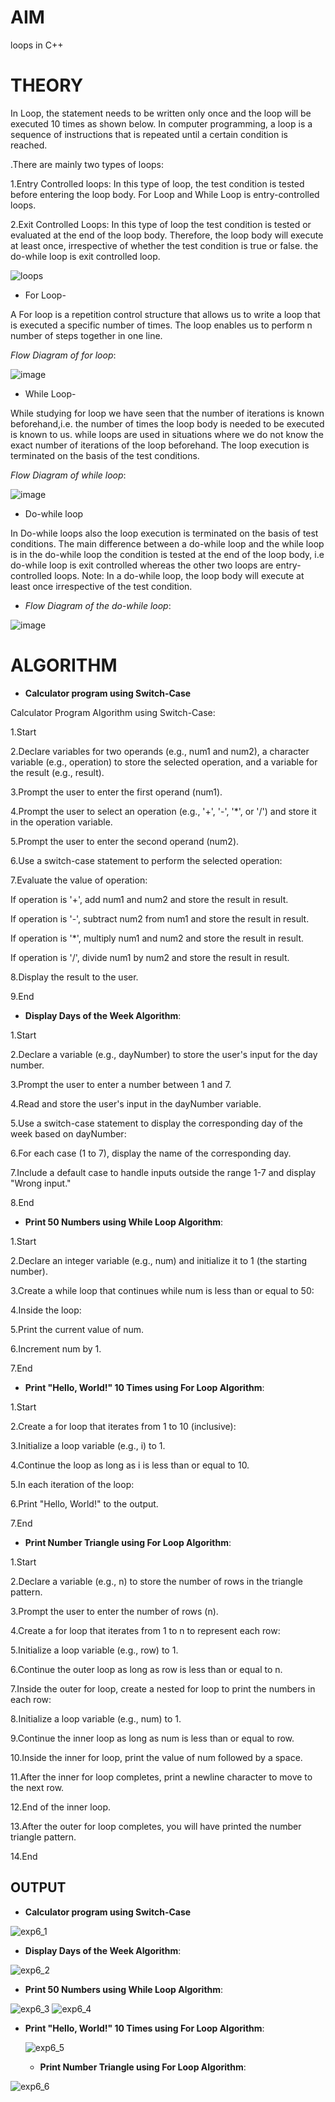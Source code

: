# **AIM**

loops in C++

# **THEORY**

In Loop, the statement needs to be written only once and the loop will be executed 10 times as shown below.  In computer programming, a loop is a sequence of instructions that is repeated until a certain condition is reached. 

.There are mainly two types of loops:  

1.Entry Controlled loops: In this type of loop, the test condition is tested before entering the loop body. For Loop and While Loop is entry-controlled loops.

2.Exit Controlled Loops: In this type of loop the test condition is tested or evaluated at the end of the loop body. Therefore, the loop body will execute at least once, irrespective of whether the test condition is true or false. the do-while loop is exit controlled loop.

![loops](https://github.com/Purvansha022609/Loops-in-C/assets/139473344/461aefd6-c9c9-4398-b0fc-bc13d35969eb)

- For Loop-

A For loop is a repetition control structure that allows us to write a loop that is executed a specific number of times. The loop enables us to perform n number of steps together in one line. 

*Flow Diagram of for loop*: 
 
![image](https://github.com/Purvansha022609/Loops-in-C/assets/139473344/dd719777-d283-4bb6-8328-c65edc9c54d8)

- While Loop-
  
While studying for loop we have seen that the number of iterations is known beforehand,i.e. the number of times the loop body is needed to be executed is known to us. while loops are used in situations where we do not know the exact number of iterations of the loop beforehand. The loop execution is terminated on the basis of the test conditions.

*Flow Diagram of while loop*:

![image](https://github.com/Purvansha022609/Loops-in-C/assets/139473344/2bb42be1-f3c7-4d97-9fd6-0061b585dc64)

- Do-while loop

In Do-while loops also the loop execution is terminated on the basis of test conditions. The main difference between a do-while loop and the while loop is in the do-while loop the condition is tested at the end of the loop body, i.e do-while loop is exit controlled whereas the other two loops are entry-controlled loops. 
Note: In a do-while loop, the loop body will execute at least once irrespective of the test condition.

- *Flow Diagram of the do-while loop*: 

 ![image](https://github.com/Purvansha022609/Loops-in-C/assets/139473344/a5b69b03-75a6-4a96-b8db-0323d24667da)

 # **ALGORITHM**

 - **Calculator program using Switch-Case**

Calculator Program Algorithm using Switch-Case:

1.Start

2.Declare variables for two operands (e.g., num1 and num2), a character variable (e.g., operation) to store the selected operation, and a variable for the result (e.g., result).

3.Prompt the user to enter the first operand (num1).

4.Prompt the user to select an operation (e.g., '+', '-', '*', or '/') and store it in the operation variable.

5.Prompt the user to enter the second operand (num2).

6.Use a switch-case statement to perform the selected operation:

7.Evaluate the value of operation:

If operation is '+', add num1 and num2 and store the result in result.

If operation is '-', subtract num2 from num1 and store the result in result.

If operation is '*', multiply num1 and num2 and store the result in result.

If operation is '/', divide num1 by num2 and store the result in result.

8.Display the result to the user.

9.End

- **Display Days of the Week Algorithm**:

1.Start

2.Declare a variable (e.g., dayNumber) to store the user's input for the day number.

3.Prompt the user to enter a number between 1 and 7.

4.Read and store the user's input in the dayNumber variable.

5.Use a switch-case statement to display the corresponding day of the week based on dayNumber:

6.For each case (1 to 7), display the name of the corresponding day.

7.Include a default case to handle inputs outside the range 1-7 and display "Wrong input."

8.End

- **Print 50 Numbers using While Loop Algorithm**:

1.Start

2.Declare an integer variable (e.g., num) and initialize it to 1 (the starting number).

3.Create a while loop that continues while num is less than or equal to 50:

4.Inside the loop:

5.Print the current value of num.

6.Increment num by 1.

7.End


- **Print "Hello, World!" 10 Times using For Loop Algorithm**:

1.Start

2.Create a for loop that iterates from 1 to 10 (inclusive):

3.Initialize a loop variable (e.g., i) to 1.

4.Continue the loop as long as i is less than or equal to 10.

5.In each iteration of the loop:

6.Print "Hello, World!" to the output.

7.End

- **Print Number Triangle using For Loop Algorithm**:

1.Start

2.Declare a variable (e.g., n) to store the number of rows in the triangle pattern.

3.Prompt the user to enter the number of rows (n).

4.Create a for loop that iterates from 1 to n to represent each row:

5.Initialize a loop variable (e.g., row) to 1.

6.Continue the outer loop as long as row is less than or equal to n.

7.Inside the outer for loop, create a nested for loop to print the numbers in each row:

8.Initialize a loop variable (e.g., num) to 1.

9.Continue the inner loop as long as num is less than or equal to row.

10.Inside the inner for loop, print the value of num followed by a space.

11.After the inner for loop completes, print a newline character to move to the next row.

12.End of the inner loop.

13.After the outer for loop completes, you will have printed the number triangle pattern.

14.End

## **OUTPUT**



 - **Calculator program using Switch-Case**

![exp6_1](https://github.com/Purvansha022609/Loops-in-C/assets/139473344/fe74da31-47c4-4353-af35-49266e79fdaa)


- **Display Days of the Week Algorithm**:

![exp6_2](https://github.com/Purvansha022609/Loops-in-C/assets/139473344/b69c3525-52f0-4cd3-9fe3-dafb556967f8)


- **Print 50 Numbers using While Loop Algorithm**:
  
![exp6_3](https://github.com/Purvansha022609/Loops-in-C/assets/139473344/8e989f6b-49d0-4c2f-971a-d82cfc09b9cc)
![exp6_4](https://github.com/Purvansha022609/Loops-in-C/assets/139473344/9306d551-f3fb-4d54-b7e1-3c599dc44e6e)


- **Print "Hello, World!" 10 Times using For Loop Algorithm**:

  ![exp6_5](https://github.com/Purvansha022609/Loops-in-C/assets/139473344/36099ccb-8e7a-4dbf-ab51-c23037b0e2f3)

  - **Print Number Triangle using For Loop Algorithm**:

    
![exp6_6](https://github.com/Purvansha022609/Loops-in-C/assets/139473344/e27fb7ab-7b8e-4a1c-a5f7-fa555239d599)


